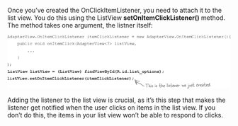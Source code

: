 Once you’ve created the OnClickItemListener, you need to attach it to the list view. You do this using the ListView **setOnItemClickListener()** method. The method takes one argument, the listner itself:

![](.guides/img/25.png)


Adding the listener to the list view is crucial, as it’s this step that makes the listener get notified when the user clicks on items in the list view. If you don’t do this, the items in your list view won’t be able to respond to clicks.
